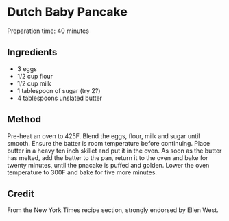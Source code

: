 # Dutch Baby Pancake

Preparation time: 40 minutes

## Ingredients

* 3 eggs
* 1/2 cup flour
* 1/2 cup milk
* 1 tablespoon of sugar (try 2?)
* 4 tablespoons unslated butter

## Method

Pre-heat an oven to 425F. Blend the eggs, flour, milk and sugar until smooth. Ensure the batter is room temperature before continuing. Place butter in a heavy ten inch skillet and put it in the oven. As soon as the butter has melted, add the batter to the pan, return it to the oven and bake for twenty minutes, until the pnacake is puffed and golden. Lower the oven temperature to 300F and bake for five more minutes.

## Credit

From the New York Times recipe section, strongly endorsed by Ellen West.
